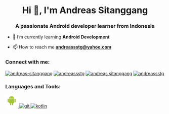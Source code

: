 <h1 align="center">Hi 👋, I'm Andreas Sitanggang</h1>
<h3 align="center">A passionate Android developer learner from Indonesia</h3>


- 🌱 I’m currently learning **Android Development**

- 📫 How to reach me **andreassstg@yahoo.com**

<h3 align="left">Connect with me:</h3>
<p align="left">
<a href="https://linkedin.com/in/andreas-sitanggang" target="blank"><img align="center" src="https://raw.githubusercontent.com/rahuldkjain/github-profile-readme-generator/master/src/images/icons/Social/linked-in-alt.svg" alt="andreas-sitanggang" height="30" width="40" /></a>
<a href="https://twitter.com/andreassstg" target="blank"><img align="center" src="https://raw.githubusercontent.com/rahuldkjain/github-profile-readme-generator/master/src/images/icons/Social/twitter.svg" alt="andreassstg" height="30" width="40" /></a>
<a href="https://fb.com/andreassstg" target="blank"><img align="center" src="https://raw.githubusercontent.com/rahuldkjain/github-profile-readme-generator/master/src/images/icons/Social/facebook.svg" alt="andreas sitanggang" height="30" width="40" /></a>
<a href="https://instagram.com/andreassstg" target="blank"><img align="center" src="https://raw.githubusercontent.com/rahuldkjain/github-profile-readme-generator/master/src/images/icons/Social/instagram.svg" alt="andreassstg" height="30" width="40" /></a>
</p>

<h3 align="left">Languages and Tools:</h3>
<p align="left"> <a href="https://developer.android.com" target="_blank"> <img src="https://raw.githubusercontent.com/devicons/devicon/master/icons/android/android-original-wordmark.svg" alt="android" width="40" height="40"/> </a> <a href="https://git-scm.com/" target="_blank"> <img src="https://www.vectorlogo.zone/logos/git-scm/git-scm-icon.svg" alt="git" width="40" height="40"/> </a> <a href="https://kotlinlang.org" target="_blank"> <img src="https://www.vectorlogo.zone/logos/kotlinlang/kotlinlang-icon.svg" alt="kotlin" width="40" height="40"/> </a> </p>

